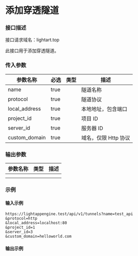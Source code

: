 # 添加穿透隧道

### 接口描述

接口请求域名：lightart.top

此接口用于添加穿透隧道。

### 传入参数

<table><thead><tr><th>参数名称</th><th data-type="checkbox">必选</th><th data-type="select">类型</th><th>描述</th></tr></thead><tbody><tr><td>name</td><td>true</td><td></td><td>隧道名称</td></tr><tr><td>protocol</td><td>true</td><td></td><td>隧道协议</td></tr><tr><td>local_address</td><td>true</td><td></td><td>本地地址，包含端口</td></tr><tr><td>project_id</td><td>true</td><td></td><td>项目 ID</td></tr><tr><td>server_id</td><td>true</td><td></td><td>服务器 ID</td></tr><tr><td>custom_domain</td><td>true</td><td></td><td>域名，仅限 Http 协议</td></tr></tbody></table>

### 输出参数

<table><thead><tr><th>参数名称</th><th data-type="select">类型</th><th>描述</th></tr></thead><tbody><tr><td></td><td></td><td></td></tr><tr><td></td><td></td><td></td></tr></tbody></table>

### 示例

#### 输入示例

```
https://lightappengine.test/api/v1/tunnels?name=test_api
&protocol=http
&local_address=localhost:80
&project_id=1
&server_id=3
&custom_domain=helloworld.com
```

#### 输出示例

